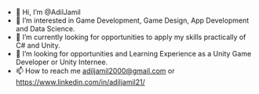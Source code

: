 - 👋 Hi, I’m @AdilJamil
- 👀 I’m interested in Game Development, Game Design, App Development and Data Science.
- 🌱 I’m currently looking for opportunities to apply my skills practically of C# and Unity.
- 💞️ I’m looking for opportunities and Learning Experience as a Unity Game Developer or Unity Internee.
- 📫 How to reach me adiljamil2000@gmail.com or https://www.linkedin.com/in/adiljamil21/

<!---
AdilJamil21/AdilJamil21 is a ✨ special ✨ repository because its `README.md` (this file) appears on your GitHub profile.
You can click the Preview link to take a look at your changes.
--->
